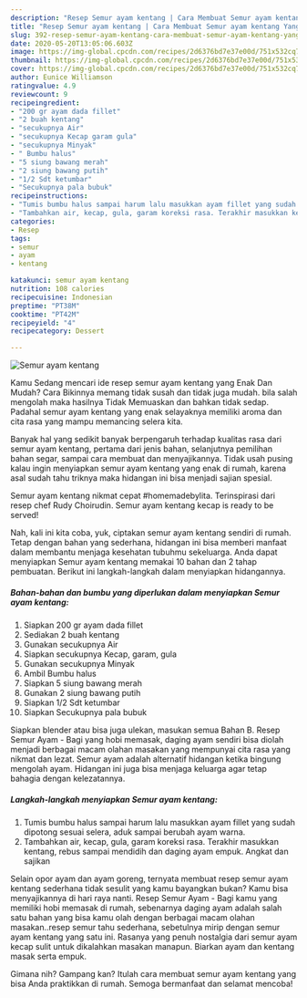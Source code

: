 ```yaml
---
description: "Resep Semur ayam kentang | Cara Membuat Semur ayam kentang Yang Enak dan Simpel"
title: "Resep Semur ayam kentang | Cara Membuat Semur ayam kentang Yang Enak dan Simpel"
slug: 392-resep-semur-ayam-kentang-cara-membuat-semur-ayam-kentang-yang-enak-dan-simpel
date: 2020-05-20T13:05:06.603Z
image: https://img-global.cpcdn.com/recipes/2d6376bd7e37e00d/751x532cq70/semur-ayam-kentang-foto-resep-utama.jpg
thumbnail: https://img-global.cpcdn.com/recipes/2d6376bd7e37e00d/751x532cq70/semur-ayam-kentang-foto-resep-utama.jpg
cover: https://img-global.cpcdn.com/recipes/2d6376bd7e37e00d/751x532cq70/semur-ayam-kentang-foto-resep-utama.jpg
author: Eunice Williamson
ratingvalue: 4.9
reviewcount: 9
recipeingredient:
- "200 gr ayam dada fillet"
- "2 buah kentang"
- "secukupnya Air"
- "secukupnya Kecap garam gula"
- "secukupnya Minyak"
- " Bumbu halus"
- "5 siung bawang merah"
- "2 siung bawang putih"
- "1/2 Sdt ketumbar"
- "Secukupnya pala bubuk"
recipeinstructions:
- "Tumis bumbu halus sampai harum lalu masukkan ayam fillet yang sudah dipotong sesuai selera, aduk sampai berubah ayam warna."
- "Tambahkan air, kecap, gula, garam koreksi rasa. Terakhir masukkan kentang, rebus sampai mendidih dan daging ayam empuk. Angkat dan sajikan"
categories:
- Resep
tags:
- semur
- ayam
- kentang

katakunci: semur ayam kentang 
nutrition: 108 calories
recipecuisine: Indonesian
preptime: "PT38M"
cooktime: "PT42M"
recipeyield: "4"
recipecategory: Dessert

---
```



![Semur ayam kentang](https://img-global.cpcdn.com/recipes/2d6376bd7e37e00d/751x532cq70/semur-ayam-kentang-foto-resep-utama.jpg)

Kamu Sedang mencari ide resep semur ayam kentang yang Enak Dan Mudah? Cara Bikinnya memang tidak susah dan tidak juga mudah. bila salah mengolah maka hasilnya Tidak Memuaskan dan bahkan tidak sedap. Padahal semur ayam kentang yang enak selayaknya memiliki aroma dan cita rasa yang mampu memancing selera kita.

Banyak hal yang sedikit banyak berpengaruh terhadap kualitas rasa dari semur ayam kentang, pertama dari jenis bahan, selanjutnya pemilihan bahan segar, sampai cara membuat dan menyajikannya. Tidak usah pusing kalau ingin menyiapkan semur ayam kentang yang enak di rumah, karena asal sudah tahu triknya maka hidangan ini bisa menjadi sajian spesial.

Semur ayam kentang nikmat cepat #homemadebylita. Terinspirasi dari resep chef Rudy Choirudin. Semur ayam kentang kecap is ready to be served!


Nah, kali ini kita coba, yuk, ciptakan semur ayam kentang sendiri di rumah. Tetap dengan bahan yang sederhana, hidangan ini bisa memberi manfaat dalam membantu menjaga kesehatan tubuhmu sekeluarga. Anda dapat menyiapkan Semur ayam kentang memakai 10 bahan dan 2 tahap pembuatan. Berikut ini langkah-langkah dalam menyiapkan hidangannya.

<!--inarticleads1-->

##### Bahan-bahan dan bumbu yang diperlukan dalam menyiapkan Semur ayam kentang:

1. Siapkan 200 gr ayam dada fillet
1. Sediakan 2 buah kentang
1. Gunakan secukupnya Air
1. Siapkan secukupnya Kecap, garam, gula
1. Gunakan secukupnya Minyak
1. Ambil  Bumbu halus
1. Siapkan 5 siung bawang merah
1. Gunakan 2 siung bawang putih
1. Siapkan 1/2 Sdt ketumbar
1. Siapkan Secukupnya pala bubuk


Siapkan blender atau bisa juga ulekan, masukan semua Bahan B. Resep Semur Ayam - Bagi yang hobi memasak, daging ayam sendiri bisa diolah menjadi berbagai macam olahan masakan yang mempunyai cita rasa yang nikmat dan lezat. Semur ayam adalah alternatif hidangan ketika bingung mengolah ayam. Hidangan ini juga bisa menjaga keluarga agar tetap bahagia dengan kelezatannya. 

<!--inarticleads2-->

##### Langkah-langkah menyiapkan Semur ayam kentang:

1. Tumis bumbu halus sampai harum lalu masukkan ayam fillet yang sudah dipotong sesuai selera, aduk sampai berubah ayam warna.
1. Tambahkan air, kecap, gula, garam koreksi rasa. Terakhir masukkan kentang, rebus sampai mendidih dan daging ayam empuk. Angkat dan sajikan


Selain opor ayam dan ayam goreng, ternyata membuat resep semur ayam kentang sederhana tidak sesulit yang kamu bayangkan bukan? Kamu bisa menyajikannya di hari raya nanti. Resep Semur Ayam - Bagi kamu yang memiliki hobi memasak di rumah, sebenarnya daging ayam adalah salah satu bahan yang bisa kamu olah dengan berbagai macam olahan masakan..resep semur tahu sederhana, sebetulnya mirip dengan semur ayam kentang yang satu ini. Rasanya yang penuh nostalgia dari semur ayam kecap sulit untuk dikalahkan masakan manapun. Biarkan ayam dan kentang masak serta empuk. 

Gimana nih? Gampang kan? Itulah cara membuat semur ayam kentang yang bisa Anda praktikkan di rumah. Semoga bermanfaat dan selamat mencoba!
